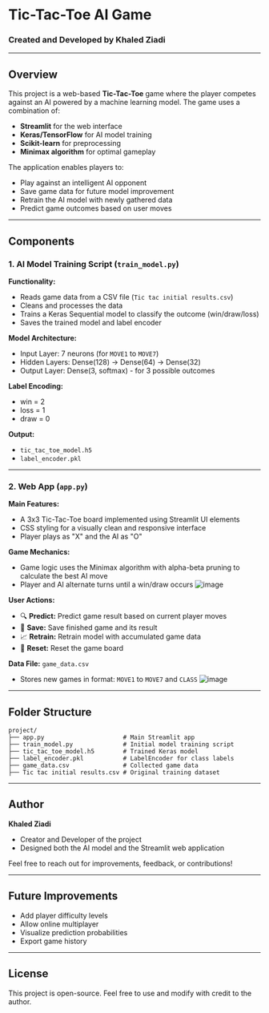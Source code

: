 # Tic-Tac-Toe AI Game

### Created and Developed by Khaled Ziadi

---

## Overview
This project is a web-based **Tic-Tac-Toe** game where the player competes against an AI powered by a machine learning model. The game uses a combination of:
- **Streamlit** for the web interface
- **Keras/TensorFlow** for AI model training
- **Scikit-learn** for preprocessing
- **Minimax algorithm** for optimal gameplay

The application enables players to:
- Play against an intelligent AI opponent
- Save game data for future model improvement
- Retrain the AI model with newly gathered data
- Predict game outcomes based on user moves

---

## Components

### 1. AI Model Training Script (`train_model.py`)

**Functionality:**
- Reads game data from a CSV file (`Tic tac initial results.csv`)
- Cleans and processes the data
- Trains a Keras Sequential model to classify the outcome (win/draw/loss)
- Saves the trained model and label encoder

**Model Architecture:**
- Input Layer: 7 neurons (for `MOVE1` to `MOVE7`)
- Hidden Layers: Dense(128) -> Dense(64) -> Dense(32)
- Output Layer: Dense(3, softmax) - for 3 possible outcomes

**Label Encoding:**
- win = 2
- loss = 1
- draw = 0

**Output:**
- `tic_tac_toe_model.h5`
- `label_encoder.pkl`

---

### 2. Web App (`app.py`)

**Main Features:**
- A 3x3 Tic-Tac-Toe board implemented using Streamlit UI elements
- CSS styling for a visually clean and responsive interface
- Player plays as "X" and the AI as "O"

**Game Mechanics:**
- Game logic uses the Minimax algorithm with alpha-beta pruning to calculate the best AI move
- Player and AI alternate turns until a win/draw occurs
![image](https://github.com/user-attachments/assets/4dd8586f-10d4-4ff4-95e0-045103b7b92f)

**User Actions:**
- 🔍 **Predict:** Predict game result based on current player moves
- 💾 **Save:** Save finished game and its result
- 📈 **Retrain:** Retrain model with accumulated game data
- 🔄 **Reset:** Reset the game board

**Data File:** `game_data.csv`
- Stores new games in format: `MOVE1` to `MOVE7` and `CLASS`
![image](https://github.com/user-attachments/assets/2d52bae7-7f9f-4f5b-a56b-2a66efda926e)

---

## Folder Structure
```
project/
├── app.py                      # Main Streamlit app
├── train_model.py              # Initial model training script
├── tic_tac_toe_model.h5        # Trained Keras model
├── label_encoder.pkl           # LabelEncoder for class labels
├── game_data.csv               # Collected game data
├── Tic tac initial results.csv # Original training dataset
```

---

## Author
**Khaled Ziadi**
- Creator and Developer of the project
- Designed both the AI model and the Streamlit web application

Feel free to reach out for improvements, feedback, or contributions!

---

## Future Improvements
- Add player difficulty levels
- Allow online multiplayer
- Visualize prediction probabilities
- Export game history

---

## License
This project is open-source. Feel free to use and modify with credit to the author.

